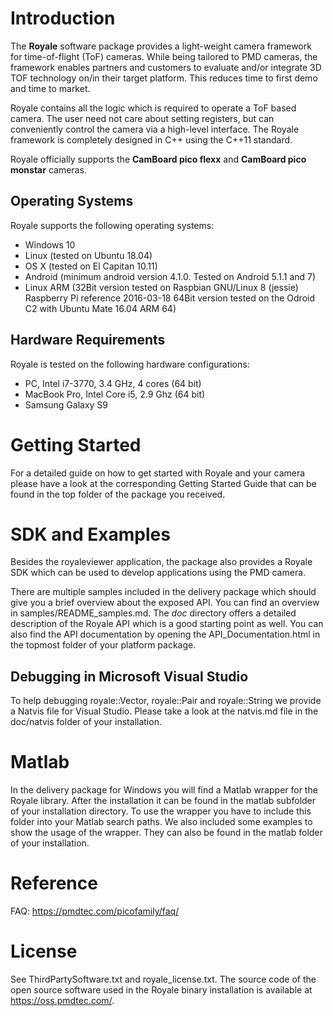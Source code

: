 Introduction
============

The **Royale** software package provides a light-weight camera framework for time-of-flight (ToF) cameras. While
being tailored to PMD cameras, the framework enables partners and customers to evaluate and/or
integrate 3D TOF technology on/in their target platform. This reduces time to first demo and time to
market.

Royale contains all the logic which is required to operate a ToF based camera. The user need not
care about setting registers, but can conveniently control the camera via a high-level interface.
The Royale framework is completely designed in C++ using the C++11 standard.

Royale officially supports the **CamBoard pico flexx** and **CamBoard pico monstar** cameras.

Operating Systems
-----------------

Royale supports the following operating systems:

- Windows 10
- Linux (tested on Ubuntu 18.04)
- OS X (tested on El Capitan 10.11)
- Android (minimum android version 4.1.0. Tested on Android 5.1.1 and 7)
- Linux ARM (32Bit version tested on Raspbian GNU/Linux 8 (jessie) Raspberry Pi reference 2016-03-18 
             64Bit version tested on the Odroid C2 with Ubuntu Mate 16.04 ARM 64)

Hardware Requirements
---------------------

Royale is tested on the following hardware configurations:

- PC, Intel i7-3770, 3.4 GHz, 4 cores (64 bit)
- MacBook Pro, Intel Core i5, 2.9 Ghz (64 bit)
- Samsung Galaxy S9

Getting Started
===============

For a detailed guide on how to get started with Royale and your camera please have a look at the corresponding 
Getting Started Guide that can be found in the top folder of the package you received.

 
SDK and Examples
================

Besides the royaleviewer application, the package also provides a Royale SDK which can be used
to develop applications using the PMD camera.

There are multiple samples included in the delivery package which should give you a brief overview
about the exposed API. You can find an overview in samples/README_samples.md. The *doc* directory offers a detailed 
description of the Royale API which is a good starting point as well. You can also find the API documentation by 
opening the API_Documentation.html in the topmost folder of your platform package.


Debugging in Microsoft Visual Studio
------------------------------------

To help debugging royale::Vector, royale::Pair and royale::String we provide a Natvis file
for Visual Studio. Please take a look at the natvis.md file in the doc/natvis folder of your
installation.

Matlab
=========
In the delivery package for Windows you will find a Matlab wrapper for the Royale library.
After the installation it can be found in the matlab subfolder of your installation directory.
To use the wrapper you have to include this folder into your Matlab search paths.
We also included some examples to show the usage of the wrapper. They can also be found in the
matlab folder of your installation.

Reference
=========

FAQ: https://pmdtec.com/picofamily/faq/

License
=========
See ThirdPartySoftware.txt and royale_license.txt.
The source code of the open source software used in the Royale binary installation is available at https://oss.pmdtec.com/.
